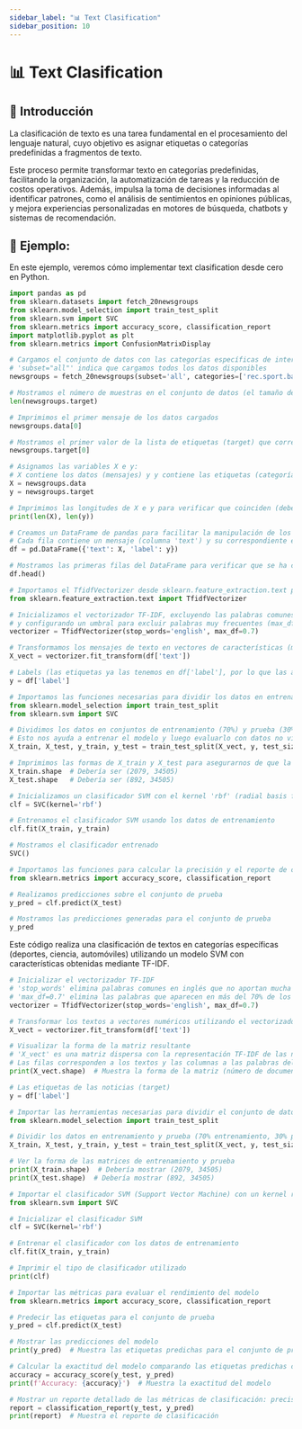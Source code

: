 ```yaml
---
sidebar_label: "📊 Text Clasification"
sidebar_position: 10
---
```


# 📊 Text Clasification

## 🌟 Introducción

La clasificación de texto es una tarea fundamental en el procesamiento del lenguaje natural, cuyo objetivo es asignar etiquetas o categorías predefinidas a fragmentos de texto.

Este proceso permite transformar texto en categorías predefinidas, facilitando la organización, la automatización de tareas y la reducción de costos operativos. Además, impulsa la toma de decisiones informadas al identificar patrones, como el análisis de sentimientos en opiniones públicas, y mejora experiencias personalizadas en motores de búsqueda, chatbots y sistemas de recomendación.

## 🌟 Ejemplo:

En este ejemplo, veremos cómo implementar text clasification desde cero en Python.

```python title="Importación de librerías"
import pandas as pd
from sklearn.datasets import fetch_20newsgroups
from sklearn.model_selection import train_test_split
from sklearn.svm import SVC
from sklearn.metrics import accuracy_score, classification_report
import matplotlib.pyplot as plt
from sklearn.metrics import ConfusionMatrixDisplay
```

```python title="Procesamiento inicial de los datos"
# Cargamos el conjunto de datos con las categorías específicas de interés (deportes, espacio y autos)
# 'subset="all"' indica que cargamos todos los datos disponibles
newsgroups = fetch_20newsgroups(subset='all', categories=['rec.sport.baseball', 'sci.space', 'rec.autos'], shuffle=True, random_state=42)

# Mostramos el número de muestras en el conjunto de datos (el tamaño de 'target')
len(newsgroups.target)

# Imprimimos el primer mensaje de los datos cargados
newsgroups.data[0]

# Mostramos el primer valor de la lista de etiquetas (target) que corresponde al primer mensaje
newsgroups.target[0]

# Asignamos las variables X e y:
# X contiene los datos (mensajes) y y contiene las etiquetas (categorías)
X = newsgroups.data
y = newsgroups.target

# Imprimimos las longitudes de X e y para verificar que coinciden (deben tener el mismo tamaño)
print(len(X), len(y))

# Creamos un DataFrame de pandas para facilitar la manipulación de los datos
# Cada fila contiene un mensaje (columna 'text') y su correspondiente etiqueta (columna 'label')
df = pd.DataFrame({'text': X, 'label': y})

# Mostramos las primeras filas del DataFrame para verificar que se ha creado correctamente
df.head()

# Importamos el TfidfVectorizer desde sklearn.feature_extraction.text para convertir texto a características numéricas
from sklearn.feature_extraction.text import TfidfVectorizer

# Inicializamos el vectorizador TF-IDF, excluyendo las palabras comunes del inglés (stop_words='english')
# y configurando un umbral para excluir palabras muy frecuentes (max_df=0.7)
vectorizer = TfidfVectorizer(stop_words='english', max_df=0.7)

# Transformamos los mensajes de texto en vectores de características (matrices dispersas)
X_vect = vectorizer.fit_transform(df['text'])

# Labels (las etiquetas ya las tenemos en df['label'], por lo que las asignamos nuevamente a y)
y = df['label']

# Importamos las funciones necesarias para dividir los datos en entrenamiento y prueba y para crear el clasificador SVM
from sklearn.model_selection import train_test_split
from sklearn.svm import SVC

# Dividimos los datos en conjuntos de entrenamiento (70%) y prueba (30%) de manera aleatoria
# Esto nos ayuda a entrenar el modelo y luego evaluarlo con datos no vistos
X_train, X_test, y_train, y_test = train_test_split(X_vect, y, test_size=0.3, random_state=42)

# Imprimimos las formas de X_train y X_test para asegurarnos de que la división se realizó correctamente
X_train.shape  # Debería ser (2079, 34505)
X_test.shape   # Debería ser (892, 34505)

# Inicializamos un clasificador SVM con el kernel 'rbf' (radial basis function), que es común para clasificación de texto
clf = SVC(kernel='rbf')

# Entrenamos el clasificador SVM usando los datos de entrenamiento
clf.fit(X_train, y_train)

# Mostramos el clasificador entrenado
SVC()

# Importamos las funciones para calcular la precisión y el reporte de clasificación
from sklearn.metrics import accuracy_score, classification_report

# Realizamos predicciones sobre el conjunto de prueba
y_pred = clf.predict(X_test)

# Mostramos las predicciones generadas para el conjunto de prueba
y_pred
```

Este código realiza una clasificación de textos en categorías específicas (deportes, ciencia, automóviles) utilizando un modelo SVM con características obtenidas mediante TF-IDF.

```python title="Mostrar los datos"
# Inicializar el vectorizador TF-IDF
# 'stop_words' elimina palabras comunes en inglés que no aportan mucha información
# 'max_df=0.7' elimina las palabras que aparecen en más del 70% de los documentos, pues probablemente no son informativas
vectorizer = TfidfVectorizer(stop_words='english', max_df=0.7)

# Transformar los textos a vectores numéricos utilizando el vectorizador
X_vect = vectorizer.fit_transform(df['text'])

# Visualizar la forma de la matriz resultante
# 'X_vect' es una matriz dispersa con la representación TF-IDF de las noticias
# Las filas corresponden a los textos y las columnas a las palabras del vocabulario
print(X_vect.shape)  # Muestra la forma de la matriz (número de documentos, número de palabras)

# Las etiquetas de las noticias (target)
y = df['label']

# Importar las herramientas necesarias para dividir el conjunto de datos en entrenamiento y prueba
from sklearn.model_selection import train_test_split

# Dividir los datos en entrenamiento y prueba (70% entrenamiento, 30% prueba)
X_train, X_test, y_train, y_test = train_test_split(X_vect, y, test_size=0.3, random_state=42)

# Ver la forma de las matrices de entrenamiento y prueba
print(X_train.shape)  # Debería mostrar (2079, 34505)
print(X_test.shape)  # Debería mostrar (892, 34505)

# Importar el clasificador SVM (Support Vector Machine) con un kernel radial (RBF)
from sklearn.svm import SVC

# Inicializar el clasificador SVM
clf = SVC(kernel='rbf')

# Entrenar el clasificador con los datos de entrenamiento
clf.fit(X_train, y_train)

# Imprimir el tipo de clasificador utilizado
print(clf)

# Importar las métricas para evaluar el rendimiento del modelo
from sklearn.metrics import accuracy_score, classification_report

# Predecir las etiquetas para el conjunto de prueba
y_pred = clf.predict(X_test)

# Mostrar las predicciones del modelo
print(y_pred)  # Muestra las etiquetas predichas para el conjunto de prueba

# Calcular la exactitud del modelo comparando las etiquetas predichas con las etiquetas reales
accuracy = accuracy_score(y_test, y_pred)
print(f'Accuracy: {accuracy}')  # Muestra la exactitud del modelo

# Mostrar un reporte detallado de las métricas de clasificación: precisión, recall y F1-score
report = classification_report(y_test, y_pred)
print(report)  # Muestra el reporte de clasificación
```
